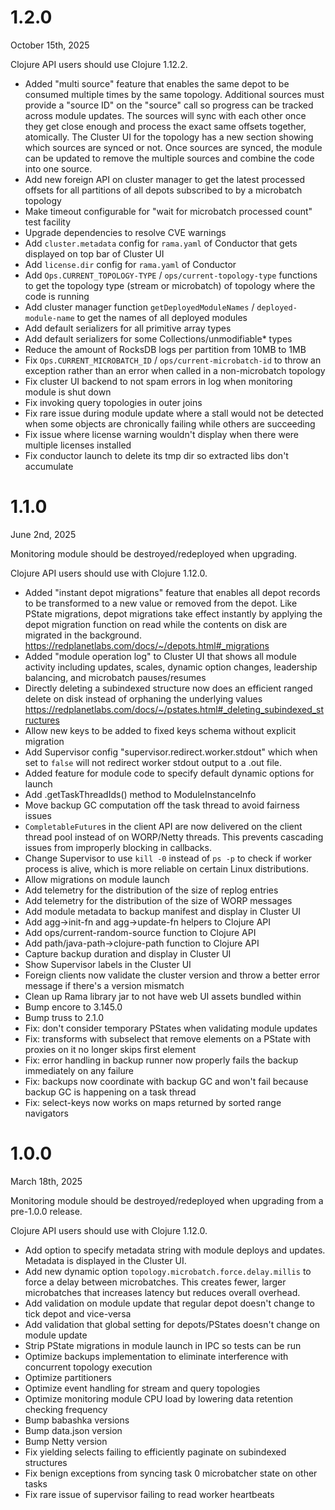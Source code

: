 # 1.2.0

October 15th, 2025

Clojure API users should use Clojure 1.12.2.

- Added "multi source" feature that enables the same depot to be consumed multiple times by the same topology. Additional sources must provide a "source ID" on the "source" call so progress can be tracked across module updates. The sources will sync with each other once they get close enough and process the exact same offsets together, atomically.  The Cluster UI for the topology has a new section showing which sources are synced or not. Once sources are synced, the module can be updated to remove the multiple sources and combine the code into one source.
- Add new foreign API on cluster manager to get the latest processed offsets for all partitions of all depots subscribed to by a microbatch topology
- Make timeout configurable for "wait for microbatch processed count" test facility
- Upgrade dependencies to resolve CVE warnings
- Add `cluster.metadata` config for `rama.yaml` of Conductor that gets displayed on top bar of Cluster UI
- Add `license.dir` config for `rama.yaml` of Conductor
- Add `Ops.CURRENT_TOPOLOGY-TYPE` / `ops/current-topology-type` functions to get the topology type (stream or microbatch) of topology where the code is running
- Add cluster manager function `getDeployedModuleNames` / `deployed-module-name` to get the names of all deployed modules
- Add default serializers for all primitive array types
- Add default serializers for some Collections/unmodifiable* types
- Reduce the amount of RocksDB logs per partition from 10MB to 1MB
- Fix `Ops.CURRENT_MICROBATCH_ID` / `ops/current-microbatch-id` to throw an exception rather than an error when called in a non-microbatch topology
- Fix cluster UI backend to not spam errors in log when monitoring module is shut down
- Fix invoking query topologies in outer joins
- Fix rare issue during module update where a stall would not be detected when some objects are chronically failing while others are succeeding
- Fix issue where license warning wouldn't display when there were multiple licenses installed
- Fix conductor launch to delete its tmp dir so extracted libs don't accumulate

# 1.1.0

June 2nd, 2025

Monitoring module should be destroyed/redeployed when upgrading.

Clojure API users should use with Clojure 1.12.0.

- Added "instant depot migrations" feature that enables all depot records to be transformed to a new value or removed from the depot. Like PState migrations, depot migrations take effect instantly by applying the depot migration function on read while the contents on disk are migrated in the background. https://redplanetlabs.com/docs/~/depots.html#_migrations
- Added "module operation log" to Cluster UI that shows all module activity including updates, scales, dynamic option changes, leadership balancing, and microbatch pauses/resumes
- Directly deleting a subindexed structure now does an efficient ranged delete on disk instead of orphaning the underlying values https://redplanetlabs.com/docs/~/pstates.html#_deleting_subindexed_structures
- Allow new keys to be added to fixed keys schema without explicit migration
- Add Supervisor config "supervisor.redirect.worker.stdout" which when set to `false` will not redirect worker stdout output to a .out file.
- Added feature for module code to specify default dynamic options for launch
- Add .getTaskThreadIds() method to ModuleInstanceInfo
- Move backup GC computation off the task thread to avoid fairness issues
- `CompletableFuture`s in the client API are now delivered on the client thread pool instead of on WORP/Netty threads. This prevents cascading issues from improperly blocking in callbacks.
- Change Supervisor to use `kill -0` instead of `ps -p` to check if worker process is alive, which is more reliable on certain Linux distributions.
- Allow migrations on module launch
- Add telemetry for the distribution of the size of replog entries
- Add telemetry for the distribution of the size of WORP messages
- Add module metadata to backup manifest and display in Cluster UI
- Add agg->init-fn and agg->update-fn helpers to Clojure API
- Add ops/current-random-source function to Clojure API
- Add path/java-path->clojure-path function to Clojure API
- Capture backup duration and display in Cluster UI
- Show Supervisor labels in the Cluster UI
- Foreign clients now validate the cluster version and throw a better error message if there's a version mismatch
- Clean up Rama library jar to not have web UI assets bundled within
- Bump encore to 3.145.0
- Bump truss to 2.1.0
- Fix: don't consider temporary PStates when validating module updates
- Fix: transforms with subselect that remove elements on a PState with proxies on it no longer skips first element
- Fix: error handling in backup runner now properly fails the backup immediately on any failure
- Fix: backups now coordinate with backup GC and won't fail because backup GC is happening on a task thread
- Fix: select-keys now works on maps returned by sorted range navigators

# 1.0.0

March 18th, 2025

Monitoring module should be destroyed/redeployed when upgrading from a pre-1.0.0 release.

Clojure API users should use with Clojure 1.12.0.

- Add option to specify metadata string with module deploys and updates. Metadata is displayed in the Cluster UI.
- Add new dynamic option `topology.microbatch.force.delay.millis` to force a delay between microbatches. This creates fewer, larger microbatches that increases latency but reduces overall overhead.
- Add validation on module update that regular depot doesn't change to tick depot and vice-versa
- Add validation that global setting for depots/PStates doesn't change on module update
- Strip PState migrations in module launch in IPC so tests can be run
- Optimize backups implementation to eliminate interference with concurrent topology execution
- Optimize partitioners
- Optimize event handling for stream and query topologies
- Optimize monitoring module CPU load by lowering data retention checking frequency
- Bump babashka versions
- Bump data.json version
- Bump Netty version
- Fix yielding selects failing to efficiently paginate on subindexed structures
- Fix benign exceptions from syncing task 0 microbatcher state on other tasks
- Fix rare issue of supervisor failing to read worker heartbeats
